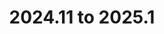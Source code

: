 ---
title: "2024.11 to 2025.1"
linkTitle: "2024.11 to 2025.1"
description: "Instructions to upgrade {{% ctx %}} 2024.11 to 2025.1"
weight: 980
---